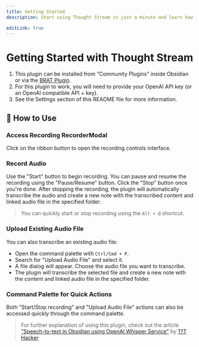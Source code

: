 ```yaml
---
title: Getting Started
description: Start using Thought Stream in just a minute and learn how to use its powerful features.

editLink: true
---
```


# Getting Started with Thought Stream

1. This plugin can be installed from "Community Plugins" inside Obsidian or via the [BRAT Plugin](obsidian://show-plugin?id=obsidian42-brat).
2. For this plugin to work, you will need to provide your OpenAI API key (or an OpenAI compatible API + key).
3. See the Settings section of this README file for more information.

## 🎯 How to Use

### Access Recording RecorderModal

Click on the ribbon button to open the recording controls interface.

### Record Audio

Use the "Start" button to begin recording. You can pause and resume the recording using the "Pause/Resume" button. Click the "Stop" button once you're done. After stopping the recording, the plugin will automatically transcribe the audio and create a new note with the transcribed content and linked audio file in the specified folder.

> You can quickly start or stop recording using the `Alt + Q` shortcut.

### Upload Existing Audio File

You can also transcribe an existing audio file:

-   Open the command palette with `Ctrl/Cmd + P`.
-   Search for "Upload Audio File" and select it.
-   A file dialog will appear. Choose the audio file you want to transcribe.
-   The plugin will transcribe the selected file and create a new note with the content and linked audio file in the specified folder.

### Command Palette for Quick Actions

Both "Start/Stop recording" and "Upload Audio File" actions can also be accessed quickly through the command palette.

> For further explanation of using this plugin, check out the article ["Speech-to-text in Obsidian using OpenAI Whisper Service"](https://tfthacker.medium.com/speech-to-text-in-obsidian-using-openai-whisper-service-7b2843bf8d64) by [TfT Hacker](https://twitter.com/tfthacker)
